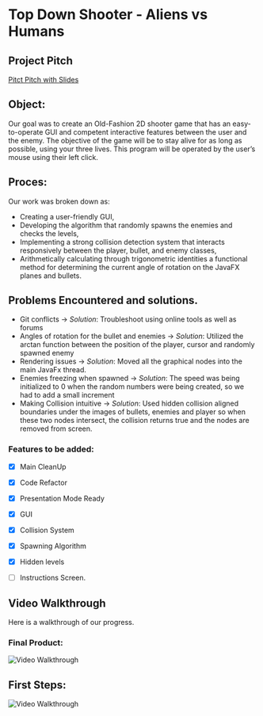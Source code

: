 # Top Down Shooter - Aliens vs Humans 

## Project Pitch

[Pitct Pitch with Slides](https://docs.google.com/presentation/d/1v3ea9qtfltWQ06R84yk-NwTmRux-YME8crWoAlW89lM/edit#slide=id.p)
## Object: 
Our goal was to create an Old-Fashion 2D shooter game that has an easy-to-operate GUI and competent interactive features between the user and the enemy. 
The objective of the game will be to stay alive for as long as possible, using your three lives.
This program will be operated by the user’s mouse using their left click. 

## Proces:
Our work was broken down as:
* Creating a user-friendly GUI,
* Developing the algorithm that randomly spawns the enemies and checks the levels,
* Implementing a strong collision detection system that interacts responsively between the player, bullet, and enemy classes,
* Arithmetically calculating through trigonometric identities a functional method for determining the current angle of rotation on the JavaFX planes and bullets.


## Problems Encountered and solutions. 

* Git conflicts → *Solution*: Troubleshoot using online tools as well as forums
* Angles of rotation for the bullet and enemies → *Solution*: Utilized the arctan function between the position of the player, cursor and randomly spawned enemy
* Rendering issues → *Solution*: Moved all the graphical nodes into the main JavaFx thread. 
* Enemies freezing when spawned → *Solution*: The speed was being initialized to 0 when the random numbers were being created, so we had to add a small increment
* Making Collision intuitive → *Solution*: Used hidden collision aligned boundaries under the images of bullets, enemies and player so when these two nodes intersect, the collision returns true and the nodes are removed from screen.

### Features to be added:

- [x] Main CleanUp
- [x] Code Refactor
- [x] Presentation Mode Ready
- [x] GUI
- [x] Collision System
- [x] Spawning Algorithm
- [x] Hidden levels
- [ ] Instructions Screen.


## Video Walkthrough

Here is a walkthrough of our progress.

### Final Product:

<img src='http://g.recordit.co/Sy0215pwHy.gif' title='Video Walkthrough' width='' alt='Video Walkthrough' />

## First Steps:
<img src='http://g.recordit.co/5zfsdIXkmM.gif' title='Video Walkthrough' width='' alt='Video Walkthrough' />


